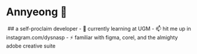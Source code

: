 # Annyeong 👋
<img src="assets/img/adya.jng" class="img-responsive" alt="">
## a self-proclaim developer
- 🌱 currently learning at UGM
- 📫 hit me up in instagram.com/dysnasp
- ⚡ familiar with figma, corel, and the almighty adobe creative suite

